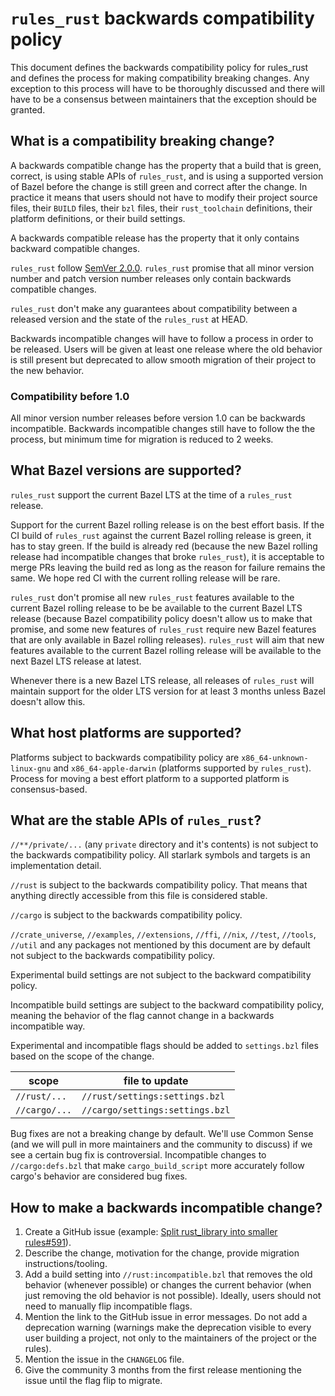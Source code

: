 # `rules_rust` backwards compatibility policy

This document defines the backwards compatibility policy for rules_rust and
defines the process for making compatibility breaking changes. Any exception to
this process will have to be thoroughly discussed and there will have to be a
consensus between maintainers that the exception should be granted.

## What is a compatibility breaking change?

A backwards compatible change has the property that a build that is green,
correct, is using stable APIs of `rules_rust`, and is using a supported version
of Bazel before the change is still green and correct after the change. In
practice it means that users should not have to modify their project source
files, their `BUILD` files, their `bzl` files, their `rust_toolchain`
definitions, their platform definitions, or their build settings.

A backwards compatible release has the property that it only contains backward
compatible changes.

`rules_rust` follow [SemVer 2.0.0](https://semver.org/). `rules_rust` promise
that all minor version number and patch version number releases only contain
backwards compatible changes.

`rules_rust` don't make any guarantees about compatibility between a released
version and the state of the `rules_rust` at HEAD.

Backwards incompatible changes will have to follow a process in order to be
released. Users will be given at least one release where the old behavior is
still present but deprecated to allow smooth migration of their project to the
new behavior.

### Compatibility before 1.0

All minor version number releases before version 1.0 can be backwards incompatible.
Backwards incompatible changes still have to follow the the process, but minimum
time for migration is reduced to 2 weeks.

## What Bazel versions are supported?

`rules_rust` support the current Bazel LTS at the time of a `rules_rust`
release.

Support for the current Bazel rolling release is on the best effort basis. If
the CI build of `rules_rust` against the current Bazel rolling release is green,
it has to stay green. If the build is already red (because the new Bazel rolling
release had incompatible changes that broke `rules_rust`), it is acceptable to
merge PRs leaving the build red as long as the reason for failure remains the
same. We hope red CI with the current rolling release will be rare.

`rules_rust` don't promise all new `rules_rust` features available to the
current Bazel rolling release to be be available to the current Bazel LTS
release (because Bazel compatibility policy doesn't allow us to make that
promise, and some new features of `rules_rust` require new Bazel features that
are only available in Bazel rolling releases). `rules_rust` will aim that new
features available to the current Bazel rolling release will be available to the
next Bazel LTS release at latest.

Whenever there is a new Bazel LTS release, all releases of `rules_rust` will maintain
support for the older LTS version for at least 3 months unless Bazel doesn't allow this.

## What host platforms are supported?

Platforms subject to backwards compatibility policy are
`x86_64-unknown-linux-gnu` and `x86_64-apple-darwin` (platforms supported by `rules_rust`).
Process for moving a best effort platform to a supported platform is consensus-based.

## What are the stable APIs of `rules_rust`?

`//**/private/...` (any `private` directory and it's contents) is not subject to the backwards
compatibility policy. All starlark symbols and targets is an implementation detail.

`//rust` is subject to the backwards compatibility policy. That means that anything directly
accessible from this file is considered stable.

`//cargo` is subject to the backwards compatibility policy.

`//crate_universe`, `//examples`, `//extensions`, `//ffi`, `//nix`, `//test`, `//tools`, `//util`
and any packages not mentioned by this document are by default not subject to the backwards
compatibility policy.

Experimental build settings are not subject to the backward compatibility
policy.

Incompatible build settings are subject to the backward compatibility policy,
meaning the behavior of the flag cannot change in a backwards incompatible way.

Experimental and incompatible flags should be added to `settings.bzl` files based on the scope
of the change.

| scope         | file to update                  |
| ------------- | ------------------------------- |
| `//rust/...`  | `//rust/settings:settings.bzl`  |
| `//cargo/...` | `//cargo/settings:settings.bzl` |

Bug fixes are not a breaking change by default. We'll use Common Sense (and we
will pull in more maintainers and the community to discuss) if we see a certain
bug fix is controversial. Incompatible changes to
`//cargo:defs.bzl` that make `cargo_build_script` more accurately
follow cargo's behavior are considered bug fixes.

## How to make a backwards incompatible change?

1. Create a GitHub issue (example:
[Split rust_library into smaller rules#591](https://github.com/bazelbuild/rules_rust/issues/591)).
2. Describe the change, motivation for the change, provide migration
instructions/tooling.
3. Add a build setting into `//rust:incompatible.bzl` that removes the old
behavior (whenever possible) or changes the current behavior (when just
removing the old behavior is not possible). Ideally, users should not need to
manually flip incompatible flags.
4. Mention the link to the GitHub issue in error messages. Do not add a
deprecation warning (warnings make the deprecation visible to every user
building a project, not only to the maintainers of the project or the rules).
5. Mention the issue in the `CHANGELOG` file.
6. Give the community 3 months from the first release mentioning the issue until
the flag flip to migrate.
